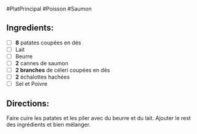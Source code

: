 #PlatPrincipal #Poisson #Saumon 

## Ingredients:
- [ ] **8** patates coupées en dés
- [ ] Lait
- [ ] Beurre
- [ ] **2** cannes de saumon
- [ ] **2 branches** de céleri coupées en dés
- [ ] **2** échalottes hachées
- [ ] Sel et Poivre

## Directions:
Faire cuire les patates et les piler avec du beurre et du lait.
Ajouter le rest des ingrédients et bien mélanger.